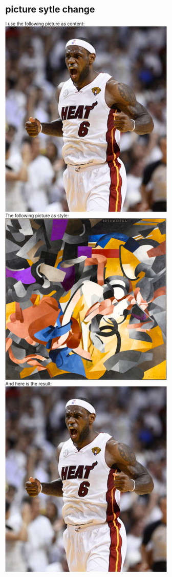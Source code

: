 # picture sytle change

I use the following picture as content:<br />
![alt text](https://github.com/shiluyuan/Deep_Learning/blob/master/picture_style/image/content_picture.jpg)<br />
The following picture as style:<br />
![alt text](https://github.com/shiluyuan/Deep_Learning/blob/master/picture_style/image/style_picture.jpg)<br />
And here is the result:<br />
![alt text](https://github.com/shiluyuan/Deep_Learning/blob/master/picture_style/image/content_picture.jpg)<br />

